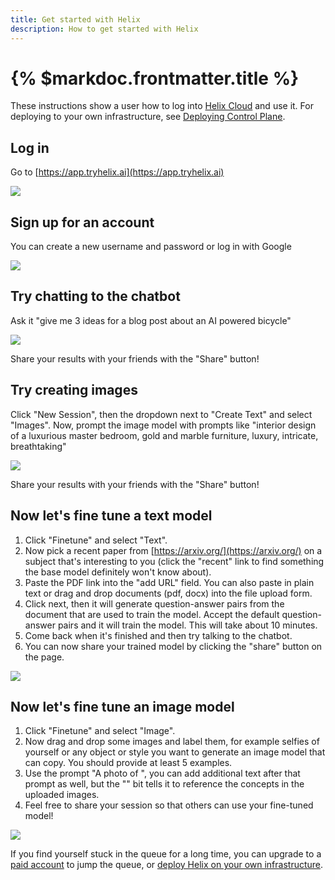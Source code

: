```yaml
---
title: Get started with Helix
description: How to get started with Helix
---
```


# {% $markdoc.frontmatter.title %}

These instructions show a user how to log into [Helix Cloud](https://app.tryhelix.ai/) and use it. For deploying to your own infrastructure, see [Deploying Control Plane](/docs/controlplane).

## Log in

Go to [https://app.tryhelix.ai](https://app.tryhelix.ai)

![](/images/gsg-01.png)


## Sign up for an account

You can create a new username and password or log in with Google

![](/images/gsg-02.png)


## Try chatting to the chatbot

Ask it "give me 3 ideas for a blog post about an AI powered bicycle"

![](/images/gsg-03.png)

Share your results with your friends with the "Share" button!

## Try creating images

Click "New Session", then the dropdown next to "Create Text" and select "Images". Now, prompt the image model with prompts like "interior design of a luxurious master bedroom, gold and marble furniture, luxury, intricate, breathtaking"

![](/images/gsg-04.png)

Share your results with your friends with the "Share" button!

## Now let's fine tune a text model

1. Click "Finetune" and select "Text".
2. Now pick a recent paper from [https://arxiv.org/](https://arxiv.org/) on a subject that's interesting to you (click the "recent" link to find something the base model definitely won't know about).
3. Paste the PDF link into the "add URL" field. You can also paste in plain text or drag and drop documents (pdf, docx) into the file upload form.
4. Click next, then it will generate question-answer pairs from the document that are used to train the model. Accept the default question-answer pairs and it will train the model. This will take about 10 minutes. 
5. Come back when it's finished and then try talking to the chatbot.
6. You can now share your trained model by clicking the "share" button on the page.

![](/images/gsg-05.png)

## Now let's fine tune an image model

1. Click "Finetune" and select "Image".
2. Now drag and drop some images and label them, for example selfies of yourself or any object or style you want to generate an image model that can copy. You should provide at least 5 examples.
3. Use the prompt "A photo of <s0><s1>", you can add additional text after that prompt as well, but the "<s0><s1>" bit tells it to reference the concepts in the uploaded images.
4. Feel free to share your session so that others can use your fine-tuned model!

![](/images/gsg-06.png)

If you find yourself stuck in the queue for a long time, you can upgrade to a [paid account](https://app.tryhelix.ai/account) to jump the queue, or [deploy Helix on your own infrastructure](/docs/controlplane).
